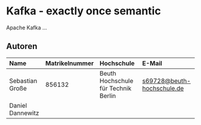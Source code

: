 # Kafka - exactly once semantic
Apache Kafka ...

## Autoren

| Name             | Matrikelnummer | Hochschule                          | E-Mail                     |
|:-----------------|:---------------|:------------------------------------|:---------------------------|
| Sebastian Große  | 856132         | Beuth Hochschule für Technik Berlin | s69728@beuth-hochschule.de |
| Daniel Dannewitz |                |                                     |                            | 
